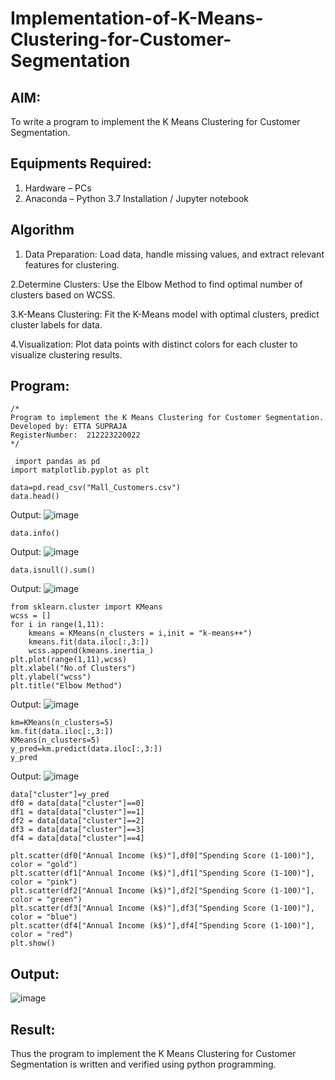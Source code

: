 # Implementation-of-K-Means-Clustering-for-Customer-Segmentation

## AIM:
To write a program to implement the K Means Clustering for Customer Segmentation.

## Equipments Required:
1. Hardware – PCs
2. Anaconda – Python 3.7 Installation / Jupyter notebook

## Algorithm
1. Data Preparation: Load data, handle missing values, and extract relevant features for clustering.

2.Determine Clusters: Use the Elbow Method to find optimal number of clusters based on WCSS.

3.K-Means Clustering: Fit the K-Means model with optimal clusters, predict cluster labels for data.

4.Visualization: Plot data points with distinct colors for each cluster to visualize clustering results.

## Program:
```
/*
Program to implement the K Means Clustering for Customer Segmentation.
Developed by: ETTA SUPRAJA
RegisterNumber:  212223220022
*/
```
```
 import pandas as pd 
import matplotlib.pyplot as plt 
```

```
data=pd.read_csv("Mall_Customers.csv")
data.head()
```
Output:
![image](https://github.com/user-attachments/assets/5a5445d9-8ac1-4a71-8d34-55ea7618d686)

```
data.info()
```
Output:
![image](https://github.com/user-attachments/assets/737c1c09-f215-426a-8947-88b15fcdcc85)

```
data.isnull().sum()
```
Output:
![image](https://github.com/user-attachments/assets/34865351-f35b-4bc3-b920-1abaa3b9728f)

```
from sklearn.cluster import KMeans
wcss = []
for i in range(1,11):
    kmeans = KMeans(n_clusters = i,init = "k-means++")
    kmeans.fit(data.iloc[:,3:])
    wcss.append(kmeans.inertia_)
plt.plot(range(1,11),wcss)
plt.xlabel("No.of Clusters")
plt.ylabel("wcss")
plt.title("Elbow Method")
```

Output:
![image](https://github.com/user-attachments/assets/85dcfd46-bc7f-40f7-89e2-3f03d3e8723a)

```
km=KMeans(n_clusters=5)
km.fit(data.iloc[:,3:])
KMeans(n_clusters=5)
y_pred=km.predict(data.iloc[:,3:])
y_pred
```
Output:
![image](https://github.com/user-attachments/assets/d5026ffe-c7da-47fe-8af8-27fd617deb3b)

```
data["cluster"]=y_pred
df0 = data[data["cluster"]==0]
df1 = data[data["cluster"]==1]
df2 = data[data["cluster"]==2]
df3 = data[data["cluster"]==3]
df4 = data[data["cluster"]==4]
```

```
plt.scatter(df0["Annual Income (k$)"],df0["Spending Score (1-100)"], color = "gold")
plt.scatter(df1["Annual Income (k$)"],df1["Spending Score (1-100)"], color = "pink")
plt.scatter(df2["Annual Income (k$)"],df2["Spending Score (1-100)"], color = "green")
plt.scatter(df3["Annual Income (k$)"],df3["Spending Score (1-100)"], color = "blue")
plt.scatter(df4["Annual Income (k$)"],df4["Spending Score (1-100)"], color = "red")
plt.show()
```
## Output:
![image](https://github.com/user-attachments/assets/5eca2f62-9ecf-4226-bbd3-0b621edfdb2f)



## Result:
Thus the program to implement the K Means Clustering for Customer Segmentation is written and verified using python programming.
